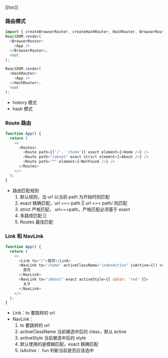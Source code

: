 [[toc]]

### 路由模式

```javascript
import { createBrowserRouter, createHashRouter, HashRouter, BrowserRouter } from 'react-router-dom';
ReactDOM.render(
  <BrowserRouter>
    <App />
  </BrowserRouter>,
  root
);

ReactDOM.render(
  <HashRouter>
    <App />
  </HashRouter>,
  root
);
```

- history 模式
- hash 模式

### Route 路由

```javascript
function App() {
  return (
    <>
      <Routes>
        <Route path={['/', '/home']} exact element={<Home />} />
        <Route path="/about" exact strict element={<About />} />
        <Route path="*" element={<NotFound />} />
      </Routes>
    </>
  );
}
```

- 路由匹配规则
  1. 默认规则，当 url 以当前 path 为开始时则匹配
  2. exact 精确匹配，url === path || url === path/ 则匹配
  3. strict 严格匹配， url===path，严格匹配必须基于 exact
  4. 多路径匹配 []
  5. Routes 最佳匹配

### Link 和 NavLink

```javascript
function App() {
  return (
    <>
      <Link to="/">首页</Link>
      <NavLink to="/home" activeClassName="indexActive" isActive={() => true}>
        首页
      </NavLink>
      <NavLink to="/About" exact activeStyle={{ color: 'red' }}>
        关于
      </NavLink>
    </>
  );
}
```

- Link：to 要跳转的 url
- NavLink：
  1. to 要跳转的 url
  2. activeClassName 当前被选中后的 class，默认 active
  3. activeStyle 当前被选中后的 style
  4. 默认使用的是模糊匹配，exact 精确匹配
  5. isActive： fun 判断当前是否应该选中
